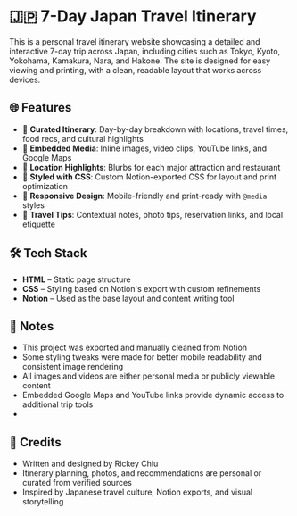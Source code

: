 # 🇯🇵 7-Day Japan Travel Itinerary

This is a personal travel itinerary website showcasing a detailed and interactive 7-day trip across Japan, including cities such as Tokyo, Kyoto, Yokohama, Kamakura, Nara, and Hakone. The site is designed for easy viewing and printing, with a clean, readable layout that works across devices.

## 🌐 Features

- 📍 **Curated Itinerary**: Day-by-day breakdown with locations, travel times, food recs, and cultural highlights  
- 📸 **Embedded Media**: Inline images, video clips, YouTube links, and Google Maps  
- 🧭 **Location Highlights**: Blurbs for each major attraction and restaurant  
- 🎨 **Styled with CSS**: Custom Notion-exported CSS for layout and print optimization  
- 🧾 **Responsive Design**: Mobile-friendly and print-ready with `@media` styles  
- 🧳 **Travel Tips**: Contextual notes, photo tips, reservation links, and local etiquette

## 🛠️ Tech Stack

- **HTML** – Static page structure  
- **CSS** – Styling based on Notion's export with custom refinements  
- **Notion** – Used as the base layout and content writing tool  

## 📝 Notes

- This project was exported and manually cleaned from Notion  
- Some styling tweaks were made for better mobile readability and consistent image rendering  
- All images and videos are either personal media or publicly viewable content  
- Embedded Google Maps and YouTube links provide dynamic access to additional trip tools
- 
## 📌 Credits

- Written and designed by Rickey Chiu
- Itinerary planning, photos, and recommendations are personal or curated from verified sources  
- Inspired by Japanese travel culture, Notion exports, and visual storytelling
